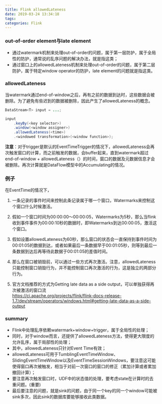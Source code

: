 ```yaml
---
title: Flink allowedLateness
date: 2019-03-24 13:34:18
tags: 
categories: Flink
---
```



### out-of-order element与late element
* 通过watermark机制来处理out-of-order的问题，属于第一层防护，属于全局性的防护，通常说的乱序问题的解决办法，就是指这类；
* 通过窗口上的allowedLateness机制来处理out-of-order的问题，属于第二层防护，属于特定window operator的防护，late element的问题就是指这类。

### allowedLateness

当watermark通过end-of-window之后，再有之前的数据到达时，这些数据会被删除。为了避免有些迟到的数据被删除，因此产生了allowedLateness的概念。
```java
DataStream<T> input = ...;

input
    .keyBy(<key selector>)
    .window(<window assigner>)
    .allowedLateness(<time>)
    .<windowed transformation>(<window function>);
```
**注意**：对于trigger是默认的EventTimeTrigger的情况下，allowedLateness会再次触发窗口的计算，而之前触发的数据，会buffer起来，直到watermark超过end-of-window + allowedLateness（）的时间，窗口的数据及元数据信息才会被删除。再次计算就是DataFlow模型中的Accumulating的情况。

### 例子
在EventTime的情况下，       
 
1. 一条记录的事件时间来控制此条记录属于哪一个窗口，Watermarks来控制这个窗口什么时候激活。
   
2. 假如一个窗口时间为00:00:00～00:00:05，Watermarks为5秒，那么当flink收到事件事件为00:00:10秒的数据时，即Watermarks到达00:00:05，激活这个窗口。

3. 假如设置allowedLateness为60秒，那么窗口的状态会一直保持到事件时间为00:01:05的数据到达，或者如果最后一条数据早于00:01:05秒，则等到最后一条数据到达后再等待此数据于00:01:05的差值时间。    
 
4. 那么在窗口被销毁前，可以通过一些方式再次激活。注意，allowedLateness只能控制窗口销毁行为，并不能控制窗口再次激活的行为，这是独立的两部分行为。
 
5. 官方文档推荐的方式为Getting late data as a side output，可以单独获得再次被激活的窗口流    
https://ci.apache.org/projects/flink/flink-docs-release-1.7/dev/stream/operators/windows.html#getting-late-data-as-a-side-output

### summary
* Flink中处理乱序依赖watermark+window+trigger，属于全局性的处理；
* 同时，对于window而言，还提供了allowedLateness方法，使得更大限度的允许乱序，属于局部性的处理；
* 其中，allowedLateness只针对Event Time有效；
* allowedLateness可用于TumblingEventTimeWindow、SlidingEventTimeWindow以及EventTimeSessionWindows，要注意这可能使得窗口再次被触发，相当于对前一次窗口的窗口的修正（累加计算或者累加撤回计算）；
* 要注意再次触发窗口时，UDF中的状态值的处理，要考虑state在计算时的去重问题。(重要)
* 最后要注意的问题，就是sink的问题，由于同一个key的同一个window可能被sink多次，因此sink的数据库要能够接收此类数据。
